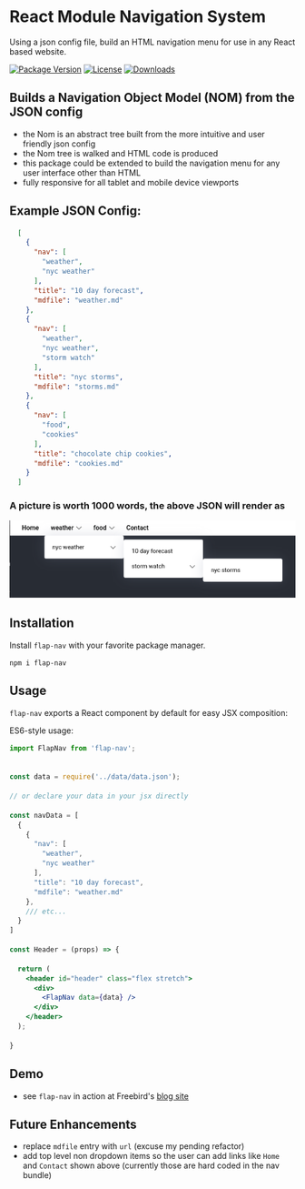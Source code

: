 # React Module Navigation System


Using a json config file, build an HTML navigation menu for use in any React based website.


[![Package Version](https://img.shields.io/npm/v/flap-nav.svg)](https://www.npmjs.com/package/flap-nav)
[![License](https://img.shields.io/github/license/danwfreeman/flap-nav)](https://github.com/danwfreeman/flap-nav/blob/main/LICENSE)
[![Downloads](https://img.shields.io/npm/dm/flap-nav.svg)](http://npm-stat.com/charts.html?package=image-size&author=&from=&to=)


## Builds a Navigation Object Model (NOM) from the JSON config

- the Nom is an abstract tree built from the more intuitive and user friendly json config
- the Nom tree is walked and HTML code is produced
- this package could be extended to build the navigation menu for any user interface other than HTML
- fully responsive for all tablet and mobile device viewports


## Example JSON Config:



```json
  [
    {
      "nav": [
        "weather",  
        "nyc weather"
      ],
      "title": "10 day forecast",
      "mdfile": "weather.md"
    },
    {
      "nav": [
        "weather",  
        "nyc weather",
        "storm watch"
      ],
      "title": "nyc storms",
      "mdfile": "storms.md"
    },
    {
      "nav": [
        "food",
        "cookies"
      ],
      "title": "chocolate chip cookies",
      "mdfile": "cookies.md"
    }
  ]

```

### A picture is worth 1000 words, the above JSON will render as 

![flap nav from json](/docs/flap-nav-rendered.png)



## Installation

Install `flap-nav` with your favorite package manager.

```shell
npm i flap-nav
```

## Usage

`flap-nav` exports a React component by default for easy JSX composition:

ES6-style usage:

```jsx
import FlapNav from 'flap-nav';


const data = require('../data/data.json');

// or declare your data in your jsx directly

const navData = [
  {
    {
      "nav": [
        "weather",  
        "nyc weather"
      ],
      "title": "10 day forecast",
      "mdfile": "weather.md"
    },
    /// etc...
  }
]

const Header = (props) => {

  return (
    <header id="header" class="flex stretch">
      <div>
        <FlapNav data={data} />
      </div>
    </header>
  );

}

```

## Demo
- see `flap-nav` in action at Freebird's [blog site](https://ironbirdlife.org)

## Future Enhancements
- replace `mdfile` entry with `url` (excuse my pending refactor)
- add top level non dropdown items so the user can add links like `Home` and `Contact` shown above (currently those are hard coded in the nav bundle)


[link-license]: ./blob/master/LICENSE
[link-npm]: https://www.npmjs.com/package/flap-nav
